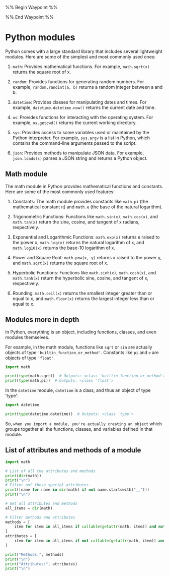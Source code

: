 %% Begin Waypoint %%


%% End Waypoint %%

# Python modules

Python comes with a large standard library that includes several lightweight modules. Here are some of the simplest and most commonly used ones:

1. `math`: Provides mathematical functions. For example, `math.sqrt(x)` returns the square root of x.

2. `random`: Provides functions for generating random numbers. For example, `random.randint(a, b)` returns a random integer between a and b.

3. `datetime`: Provides classes for manipulating dates and times. For example, `datetime.datetime.now()` returns the current date and time.

4. `os`: Provides functions for interacting with the operating system. For example, `os.getcwd()` returns the current working directory.

5. `sys`: Provides access to some variables used or maintained by the Python interpreter. For example, `sys.argv` is a list in Python, which contains the command-line arguments passed to the script.

6. `json`: Provides methods to manipulate JSON data. For example, `json.loads(s)` parses a JSON string and returns a Python object.

## Math module

The math module in Python provides mathematical functions and constants. Here are some of the most commonly used features:

1. Constants: The math module provides constants like `math.pi` (the mathematical constant π) and `math.e` (the base of the natural logarithm).

2. Trigonometric Functions: Functions like `math.sin(x)`, `math.cos(x)`, and `math.tan(x)` return the sine, cosine, and tangent of x radians, respectively.

3. Exponential and Logarithmic Functions: `math.exp(x)` returns e raised to the power x, `math.log(x)` returns the natural logarithm of x, and `math.log10(x)` returns the base-10 logarithm of x.

4. Power and Square Root: `math.pow(x, y)` returns x raised to the power y, and `math.sqrt(x)` returns the square root of x.

5. Hyperbolic Functions: Functions like `math.sinh(x)`, `math.cosh(x)`, and `math.tanh(x)` return the hyperbolic sine, cosine, and tangent of x, respectively.

6. Rounding: `math.ceil(x)` returns the smallest integer greater than or equal to x, and `math.floor(x)` returns the largest integer less than or equal to x.

## Modules more in depth

In Python, everything is an object, including functions, classes, and even modules themselves.

For example, in the math module, functions like `sqrt` or `sin` are actually objects of type `'builtin_function_or_method'`. Constants like `pi` and `e` are objects of type `'float'`.

```python
import math

print(type(math.sqrt))  # Outputs: <class 'builtin_function_or_method'>
print(type(math.pi))  # Outputs: <class 'float'>
```

In the `datetime` module, `datetime` is a class, and thus an object of type 'type':

```python
import datetime

print(type(datetime.datetime))  # Outputs: <class 'type'>
```

So, `when you import a module, you're actually creating an object` which groups together all the functions, classes, and variables defined in that module.

## List of attributes and methods of a module

```python
import math

# List of all the attributes and methods
print(dir(math))
print("\n")
# Filter out these special attributes
print([name for name in dir(math) if not name.startswith("__")])
print("\n")

# Get all attributes and methods
all_items = dir(math)

# Filter methods and attributes
methods = [
    item for item in all_items if callable(getattr(math, item)) and not item.startswith("__")
]
attributes = [
    item for item in all_items if not callable(getattr(math, item)) and not item.startswith("__")
]

print("Methods:", methods)
print("\n")
print("Attributes:", attributes)
print("\n")
```
